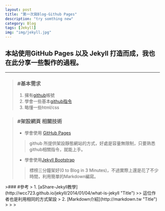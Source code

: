 ```yaml
---
layout: post
title: "第一次寫Blog-Github Pages"
description: "try somthing new"
category: Blog
tags: [Jekyll]
img: "img/jekyll.jpg"
---
```


## 本站使用GitHub Pages 以及 Jekyll 打造而成，我也在此分享一些製作的過程。  
---
> ### #基本需求
> 1.    擁有[github](https://github.com "Title")帳號
> 2.    學會一些基本[github指令](http://tech.marsw.tw/blog/2013/08/16/git-notes-github "Title")
> 3.    略懂一些html/css
> 


> ### #架設網頁 相關技術
> 
> *	學會使用 [GitHub Pages](https://pages.github.com "Title")
>>  github 所提供架設靜態網站的方式，好處是容量無限制，只要熟悉github相關指令，就能上手。
> * 學會使用[Jekyll Bootstrap](http://jekyllbootstrap.com "Title")
>>  標榜三分鐘架好(0 to Blog in 3 Minutes)，不過實際上還是花了不少時間，利用簡單的Markdown編寫。
<div class="paragraph-seperate"></div>
>### #參考
> 1.    [aShare-Jekyll教學](http://wcc723.github.io/jekyll/2014/01/04/what-is-jekyll "Title")
>> 這位作者也是利用相同的方式架設
> 2.    [Markdown介紹](http://markdown.tw "Title")
>
>
>